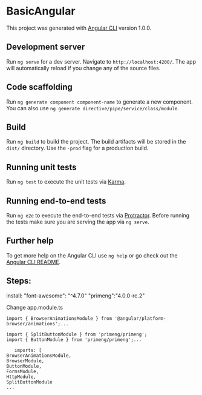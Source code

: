 # BasicAngular

This project was generated with [Angular CLI](https://github.com/angular/angular-cli) version 1.0.0.

## Development server

Run `ng serve` for a dev server. Navigate to `http://localhost:4200/`. The app will automatically reload if you change any of the source files.

## Code scaffolding

Run `ng generate component component-name` to generate a new component. You can also use `ng generate directive/pipe/service/class/module`.

## Build

Run `ng build` to build the project. The build artifacts will be stored in the `dist/` directory. Use the `-prod` flag for a production build.

## Running unit tests

Run `ng test` to execute the unit tests via [Karma](https://karma-runner.github.io).

## Running end-to-end tests

Run `ng e2e` to execute the end-to-end tests via [Protractor](http://www.protractortest.org/).
Before running the tests make sure you are serving the app via `ng serve`.

## Further help

To get more help on the Angular CLI use `ng help` or go check out the [Angular CLI README](https://github.com/angular/angular-cli/blob/master/README.md).


## Steps:

install:    "font-awesome": "^4.7.0"
            "primeng":"4.0.0-rc.2"

Change app.module.ts

    import { BrowserAnimationsModule } from '@angular/platform-browser/animations';...

    import { SplitButtonModule } from 'primeng/primeng';
    import { ButtonModule } from 'primeng/primeng';...       

       imports: [
    BrowserAnimationsModule,
    BrowserModule,
    ButtonModule,
    FormsModule,
    HttpModule,
    SplitButtonModule
    ...
